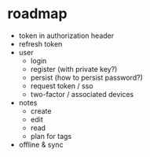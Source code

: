 # roadmap

- token in authorization header
- refresh token
- user
  - login
  - register (with private key?)
  - persist (how to persist password?)
  - request token / sso
  - two-factor / associated devices
- notes
  - create
  - edit
  - read
  - plan for tags
- offline & sync
